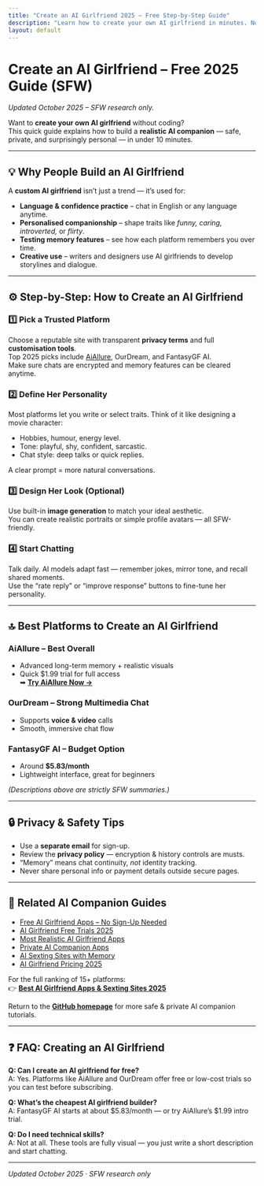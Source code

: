 ```yaml
---
title: "Create an AI Girlfriend 2025 – Free Step-by-Step Guide"
description: "Learn how to create your own AI girlfriend in minutes. No coding needed. Safe, private & customizable — personality, looks, and memory features included."
layout: default
---
```


# Create an AI Girlfriend – Free 2025 Guide (SFW)

*Updated October 2025 – SFW research only.*

Want to **create your own AI girlfriend** without coding?  
This quick guide explains how to build a **realistic AI companion** — safe, private, and surprisingly personal — in under 10 minutes.

---

## 💡 Why People Build an AI Girlfriend

A **custom AI girlfriend** isn’t just a trend — it’s used for:

* **Language & confidence practice** – chat in English or any language anytime.  
* **Personalised companionship** – shape traits like *funny, caring, introverted,* or *flirty*.  
* **Testing memory features** – see how each platform remembers you over time.  
* **Creative use** – writers and designers use AI girlfriends to develop storylines and dialogue.

---

## ⚙️ Step-by-Step: How to Create an AI Girlfriend

### 1️⃣ Pick a Trusted Platform
Choose a reputable site with transparent **privacy terms** and full **customisation tools**.  
Top 2025 picks include [AiAllure](https://linkly.link/2Fml5), OurDream, and FantasyGF AI.  
Make sure chats are encrypted and memory features can be cleared anytime.

### 2️⃣ Define Her Personality
Most platforms let you write or select traits. Think of it like designing a movie character:

* Hobbies, humour, energy level.  
* Tone: playful, shy, confident, sarcastic.  
* Chat style: deep talks or quick replies.

A clear prompt = more natural conversations.

### 3️⃣ Design Her Look (Optional)
Use built-in **image generation** to match your ideal aesthetic.  
You can create realistic portraits or simple profile avatars — all SFW-friendly.

### 4️⃣ Start Chatting
Talk daily. AI models adapt fast — remember jokes, mirror tone, and recall shared moments.  
Use the “rate reply” or “improve response” buttons to fine-tune her personality.

---

## 🔝 Best Platforms to Create an AI Girlfriend

### **AiAllure – Best Overall**
* Advanced long-term memory + realistic visuals  
* Quick $1.99 trial for full access  
➡ **[Try AiAllure Now →](https://linkly.link/2Fml5)**

### **OurDream – Strong Multimedia Chat**
* Supports **voice & video** calls  
* Smooth, immersive chat flow

### **FantasyGF AI – Budget Option**
* Around **$5.83/month**  
* Lightweight interface, great for beginners

*(Descriptions above are strictly SFW summaries.)*

---

## 🔒 Privacy & Safety Tips

* Use a **separate email** for sign-up.  
* Review the **privacy policy** — encryption & history controls are musts.  
* “Memory” means chat continuity, *not* identity tracking.  
* Never share personal info or payment details outside secure pages.

---

## 🔗 Related AI Companion Guides

- [Free AI Girlfriend Apps – No Sign-Up Needed](https://ai-companion-guides.github.io/free-ai-girlfriend-no-signup/)  
- [AI Girlfriend Free Trials 2025](https://ai-companion-guides.github.io/ai-girlfriend-free-trial/)  
- [Most Realistic AI Girlfriend Apps](https://ai-companion-guides.github.io/realistic-ai-girlfriend/)  
- [Private AI Companion Apps](https://ai-companion-guides.github.io/private-ai-companion-apps/)  
- [AI Sexting Sites with Memory](https://ai-companion-guides.github.io/ai-sexting-sites-with-memory/)  
- [AI Girlfriend Pricing 2025](https://ai-companion-guides.github.io/ai-girlfriend-pricing/)  

For the full ranking of 15+ platforms:  
👉 **[Best AI Girlfriend Apps & Sexting Sites 2025](https://www.aisextinghub.com/blog/best-ai-girlfriend-apps-2025)**

Return to the **[GitHub homepage](https://ai-companion-guides.github.io/)** for more safe & private AI companion tutorials.

---

## ❓ FAQ: Creating an AI Girlfriend

**Q: Can I create an AI girlfriend for free?**  
A: Yes. Platforms like AiAllure and OurDream offer free or low-cost trials so you can test before subscribing.

**Q: What’s the cheapest AI girlfriend builder?**  
A: FantasyGF AI starts at about $5.83/month — or try AiAllure’s $1.99 intro trial.

**Q: Do I need technical skills?**  
A: Not at all. These tools are fully visual — you just write a short description and start chatting.

---

*Updated October 2025 · SFW research only*
